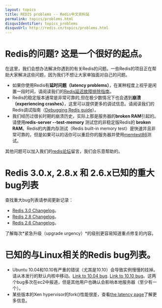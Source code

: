 ```yaml
---
layout: topics
title: REDIS problems -- Redis中文资料站
permalink: topics/problems.html
disqusIdentifier: topics_problems
disqusUrl: http://redis.cn/topics/problems.html
---
```


Redis的问题? 这是一个很好的起点。
===

在这里，我们会想办法解决你遇到的有关Redis的问题。一些Redis的项目正在帮助大家解决这些问题，因为我们不想让大家单独面对自己的问题。

* 如果你使用Redis有**延时问题（latency problems）**，在某种程度上视乎是闲置一段时间，请阅读我们的[Redis延迟故障排除指南](/topics/latency.html)。
* Redis的稳定版本通常是非常可靠的,但在极少数情况下也会遇到**崩溃（experiencing crashes）**，这里可以提供更多的调试信息。请阅读我们的Redis调试指南（[Debugging Redis guide](/topics/debugging.html)）。
* 我们经历过很长时期的崩溃历史，实际上那是服务器的**broken RAM**引起的。请使用**redis-server --test-memory** 测试您的非稳定版Redis的 **broken RAM**。Redis的内置内存测试（Redis built-in memory test）是快速并且非常可靠的，但是如果可以的话你可以重启你的服务器并使用[memtest86](http://memtest86.com)测试。

其他问题可以加入我们的[redis论坛](http://bbs.redis.cn)留言，我们会乐意帮助的。

Redis 3.0.x, 2.8.x 和 2.6.x已知的重大bug列表
===

查找重大bug列表请参阅更新记录：

* [Redis 3.0 Changelog](https://raw.githubusercontent.com/antirez/redis/3.0/00-RELEASENOTES)。
* [Redis 2.8 Changelog](https://raw.githubusercontent.com/antirez/redis/2.8/00-RELEASENOTES)。
* [Redis 2.6 Changelog](https://raw.githubusercontent.com/antirez/redis/2.6/00-RELEASENOTES)。

了解每次*紧急升级（upgrade urgency）*的级别更容易知道重点修复的内容。

已知的与Linux相关的Redis bug列表。
===

* Ubuntu 10.04和10.10有严重的错误（尤其是10.10）会导致实例慢慢的挂掉。请从本发行的默认内核中移动。[Link to 10.04 bug](https://silverline.librato.com/blog/main/EC2_Users_Should_be_Cautious_When_Booting_Ubuntu_10_04_AMIs). [Link to 10.10 bug](https://bugs.launchpad.net/ubuntu/+source/linux/+bug/666211)。这两个bug多次在ec2中报道，但是其他用户也确认会影响本地服务器（至少有一个）。
* 某些版本的Xen hypervisor的fork()性能很差，查看[the latency page](/topics/latency.html)了解更多信息。
